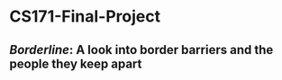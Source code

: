 # CS171-Final-Project

## _Borderline_: A look into border barriers and the people they keep apart

